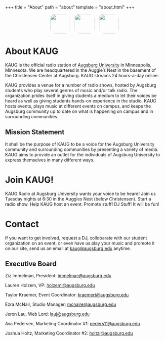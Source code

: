 +++
title = "About"
path = "about"
template = "about.html"
+++

<center>
<a href="https://www.instagram.com/kaugradio" style="display:inline-block;width:84px"><img width="64px" style="border-radius:15px;margin:0px;padding:0px" src="res/instagram.png"></a><a href="https://twitter.com/RadioKAUG" style="display:inline-block;width:84px"><img width="64px" style="border-radius:15px;margin:0px;padding:0px;margin-right:10px" src="res/twitter.svg"><a href="https://www.facebook.com/kaugradio" style="display:inline-block;width:64px"><img width="64px" style="border-radius:15px;margin:0px;padding:0px;margin-right:10px" src="res/facebook.svg"></a>
</center>

# About KAUG
KAUG is the official radio station of [Augsburg University](https://www.augsburg.edu/) in Minneapolis, Minnesota. We are headquartered in the Auggie’s Nest in the basement of the Christensen Center at Augsburg. KAUG streams 24 hours-a-day online.

KAUG provides a venue for a number of radio shows, hosted by Augsburg students who play several genres of music and/or talk radio. The organization prides itself in giving students a medium to let their voices be heard as well as giving students hands-on experience in the studio. KAUG hosts events, plays music at different events on campus, and keeps the Augsburg community up to date on what is happening on campus and in surrounding communities.

## Mission Statement
It shall be the purpose of KAUG to be a voice for the Augsburg University community and surrounding communities by presenting a variety of media. KAUG aims to provide an outlet for the individuals of Augsburg University to express themselves in many different ways.

# Join KAUG!
KAUG Radio at Augsburg University wants your voice to be heard!  Join us Tuesday nights at 6:30 in the Auggies Nest (below Christensen).  Start a radio show.  Help KAUG host an event.  Promote stuff!  DJ Stuff!  It will be fun!

# Contact
If you want to get involved, request a DJ, collobarate with our student organization on an event, or even have us play your music and promote it on our site, send us an email at [kaug@augsburg.edu](mailto:kaug@augsburg.edu) anytime.

## Executive Board
Ziz Immelman, President: [immelmae@augsburg.edu](mailto:immelmae@augsburg.edu)

Lauren Holzem, VP: [holzeml@augsburg.edu](mailto:holzeml@augsburg.edu)

Taylor Kraemer, Event Coordinator: [kraemert@augsburg.edu](mailto:kraemert@augsburg.edu)

Ezra McNair, Studio Manager: [mcnaire@augsburg.edu](mailto:mcnaire@augsburg.edu)

Jeron Lau, Web Lord: [lauj@augsburg.edu](mailto:lauj@augsburg.edu)

Ava Pedersen, Marketing Coordinator #1: [peders11@augsburg.edu](mailto:peders11@augsburg.edu)

Joshua Holtz, Marketing Coordinator #2: [holtzj@augsburg.edu](mailto:holtzj@augsburg.edu)
